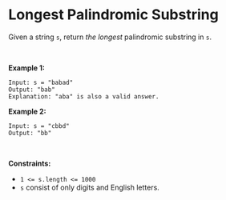 # Longest Palindromic Substring


Given a string `s`, return *the longest* palindromic substring in `s`.

 

**Example 1:**

    Input: s = "babad"
    Output: "bab"
    Explanation: "aba" is also a valid answer.

**Example 2:**

    Input: s = "cbbd"
    Output: "bb"

 

**Constraints:**

- `1 <= s.length <= 1000`
- `s` consist of only digits and English letters.
